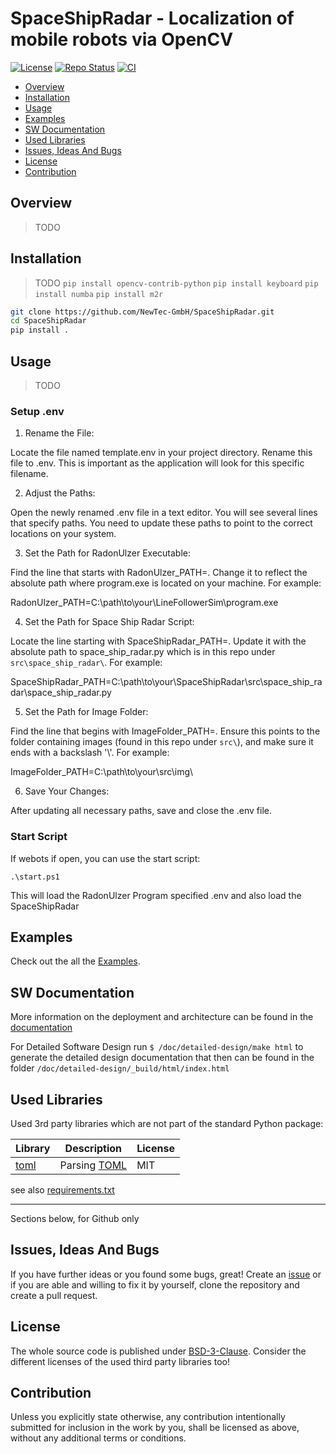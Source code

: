 # SpaceShipRadar - Localization of mobile robots via OpenCV <!-- omit in toc -->

[![License](https://img.shields.io/badge/license-bsd-3.svg)](https://choosealicense.com/licenses/bsd-3-clause/) [![Repo Status](https://www.repostatus.org/badges/latest/wip.svg)](https://www.repostatus.org/#wip) [![CI](https://github.com/NewTec-GmbH/SpaceShipRadar/actions/workflows/test.yml/badge.svg)](https://github.com/NewTec-GmbH/SpaceShipRadar/actions/workflows/test.yml)

- [Overview](#overview)
- [Installation](#installation)
- [Usage](#usage)
- [Examples](#examples)
- [SW Documentation](#sw-documentation)
- [Used Libraries](#used-libraries)
- [Issues, Ideas And Bugs](#issues-ideas-and-bugs)
- [License](#license)
- [Contribution](#contribution)

## Overview

>TODO

## Installation

>TODO
```pip install opencv-contrib-python```
```pip install keyboard```
```pip install numba```
```pip install m2r```
<!-- ```pip install PyQt5``` -->

```bash
git clone https://github.com/NewTec-GmbH/SpaceShipRadar.git
cd SpaceShipRadar
pip install .
```

## Usage

>TODO

### Setup .env
1. Rename the File:

Locate the file named template.env in your project directory.
Rename this file to .env. This is important as the application will look for this specific filename.

2. Adjust the Paths:

Open the newly renamed .env file in a text editor.
You will see several lines that specify paths. You need to update these paths to point to the correct locations on your system.

3. Set the Path for RadonUlzer Executable:

Find the line that starts with RadonUlzer_PATH=.
Change it to reflect the absolute path where program.exe is located on your machine. For example:

RadonUlzer_PATH=C:\path\to\your\LineFollowerSim\program.exe

4. Set the Path for Space Ship Radar Script:

Locate the line starting with SpaceShipRadar_PATH=.
Update it with the absolute path to space_ship_radar.py which is in this repo under ```src\space_ship_radar\```. For example:

SpaceShipRadar_PATH=C:\path\to\your\SpaceShipRadar\src\space_ship_radar\space_ship_radar.py


5. Set the Path for Image Folder:

Find the line that begins with ImageFolder_PATH=.
Ensure this points to the folder containing images (found in this repo under ```src\```), and make sure it ends with a backslash '\\'. For example:

ImageFolder_PATH=C:\path\to\your\src\img\

6. Save Your Changes:

After updating all necessary paths, save and close the .env file.


### Start Script

If webots if open, you can use the start script:

```.\start.ps1```

This will load the RadonUlzer Program specified .env and also load the SpaceShipRadar

<!-- ```bash
template_python [-h] [-v] {command} {command_options}
``` -->

<!-- Detailed descriptions of arguments -->

## Examples

Check out the all the [Examples](./examples).

## SW Documentation

More information on the deployment and architecture can be found in the [documentation](./doc/README.md)

For Detailed Software Design run `$ /doc/detailed-design/make html` to generate the detailed design documentation that then can be found
in the folder `/doc/detailed-design/_build/html/index.html`

## Used Libraries

Used 3rd party libraries which are not part of the standard Python package:

| Library | Description | License |
| ------- | ----------- | ------- |
| [toml](https://github.com/uiri/toml) | Parsing [TOML](https://en.wikipedia.org/wiki/TOML) | MIT |

see also [requirements.txt](requirements.txt)

---
Sections below, for Github only

## Issues, Ideas And Bugs

If you have further ideas or you found some bugs, great! Create an [issue](https://github.com/NewTec-GmbH/SpaceShipRadar/issues) or if you are able and willing to fix it by yourself, clone the repository and create a pull request.

## License

The whole source code is published under [BSD-3-Clause](https://github.com/NewTec-GmbH/SpaceShipRadar/blob/main/LICENSE).
Consider the different licenses of the used third party libraries too!

## Contribution

Unless you explicitly state otherwise, any contribution intentionally submitted for inclusion in the work by you, shall be licensed as above, without any additional terms or conditions.
